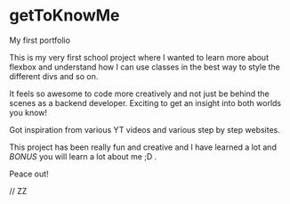 # getToKnowMe
My first portfolio

This is my very first school project where I wanted to learn more about flexbox 
and understand how I can use classes in the best way to style the different divs and so on.

It feels so awesome to code more creatively and not just be behind the scenes as a backend developer. 
Exciting to get an insight into both worlds you know!

Got inspiration from various YT videos and various step by step websites.

This project has been really fun and creative and I have learned a lot and *BONUS* you will learn a lot about me ;D .

Peace out! 

// ZZ
